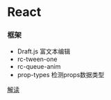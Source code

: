 # React

### 框架
+ Draft.js 富文本编辑
+ rc-tween-one
+ rc-queue-anim
+ prop-types 检测props数据类型

[解读](https://segmentfault.com/a/1190000017039293)